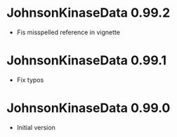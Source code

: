 # JohnsonKinaseData 0.99.2

* Fis misspelled reference in vignette

# JohnsonKinaseData 0.99.1

* Fix typos

# JohnsonKinaseData 0.99.0

* Initial version

